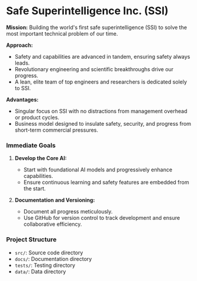 # Safe Superintelligence Inc. (SSI)

**Mission:** Building the world's first safe superintelligence (SSI) to solve the most important technical problem of our time.

**Approach:** 
- Safety and capabilities are advanced in tandem, ensuring safety always leads.
- Revolutionary engineering and scientific breakthroughs drive our progress.
- A lean, elite team of top engineers and researchers is dedicated solely to SSI.

**Advantages:**
- Singular focus on SSI with no distractions from management overhead or product cycles.
- Business model designed to insulate safety, security, and progress from short-term commercial pressures.

### Immediate Goals
1. **Develop the Core AI:**
   - Start with foundational AI models and progressively enhance capabilities.
   - Ensure continuous learning and safety features are embedded from the start.

2. **Documentation and Versioning:**
   - Document all progress meticulously.
   - Use GitHub for version control to track development and ensure collaborative efficiency.

### Project Structure
- `src/`: Source code directory
- `docs/`: Documentation directory
- `tests/`: Testing directory
- `data/`: Data directory


